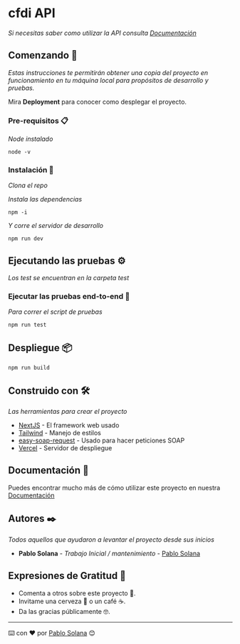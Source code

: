 # cfdi API

_Si necesitas saber como utilizar la API consulta [Documentación](https://api.cfdiapi.com/es/introduccion/)_

## Comenzando 🚀

_Estas instrucciones te permitirán obtener una copia del proyecto en funcionamiento en tu máquina local para propósitos de desarrollo y pruebas._

Mira **Deployment** para conocer como desplegar el proyecto.

### Pre-requisitos 📋

_Node instalado_

```
node -v
```

### Instalación 🔧

_Clona el repo_

_Instala las dependencias_

```
npm -i
```

_Y corre el servidor de desarrollo_

```
npm run dev
```

## Ejecutando las pruebas ⚙️

_Los test se encuentran en la carpeta test_

### Ejecutar las pruebas end-to-end 🔩

_Para correr el script de pruebas_

```
npm run test
```

## Despliegue 📦

```
npm run build
```

## Construido con 🛠️

_Las herramientas para crear el proyecto_

- [NextJS](https://nextjs.org) - El framework web usado
- [Tailwind](https://tailwindcss.com) - Manejo de estilos
- [easy-soap-request](https://www.npmjs.com/package/easy-soap-request) - Usado para hacer peticiones SOAP
- [Vercel](https://vercel.com) - Servidor de despliegue

## Documentación 📖

Puedes encontrar mucho más de cómo utilizar este proyecto en nuestra [Documentación](https://api.cfdiapi.com/es/introduccion/)

## Autores ✒️

_Todos aquellos que ayudaron a levantar el proyecto desde sus inicios_

- **Pablo Solana** - _Trabajo Inicial / mantenimiento_ - [Pablo Solana](https://github.com/juanpablosolana)

## Expresiones de Gratitud 🎁

- Comenta a otros sobre este proyecto 📢.
- Invitame una cerveza 🍺 o un café ☕.
- Da las gracias públicamente 🤓.

---

⌨️ con ❤️ por [Pablo Solana](https://pablosolana.dev) 😊
